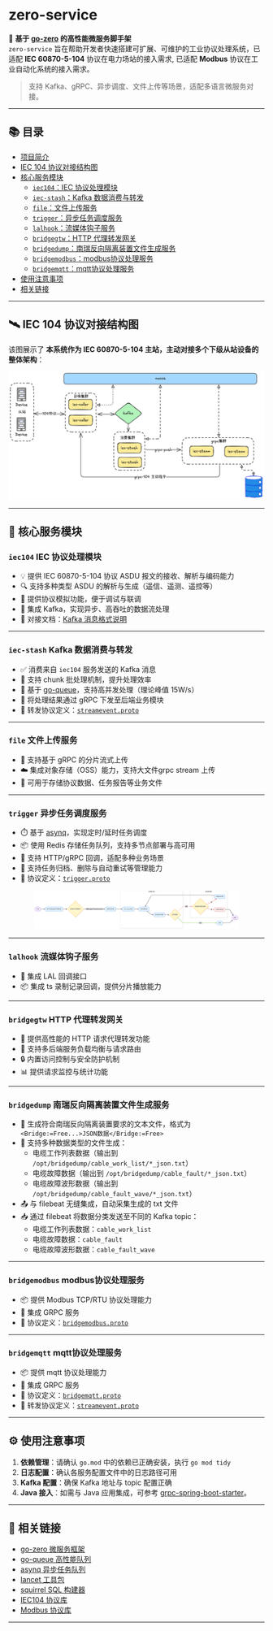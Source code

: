 # zero-service

🚀 **基于 [go-zero](https://github.com/zeromicro/go-zero) 的高性能微服务脚手架**  
`zero-service` 旨在帮助开发者快速搭建可扩展、可维护的工业协议处理系统，已适配 **IEC 60870-5-104** 协议在电力场站的接入需求, 已适配 **Modbus** 协议在工业自动化系统的接入需求。

> 支持 Kafka、gRPC、异步调度、文件上传等场景，适配多语言微服务对接。

---

## 📚 目录

- [项目简介](#zero-service)
- [IEC 104 协议对接结构图](#iec-104-协议对接结构图)
- [核心服务模块](#核心服务模块)
    - [`iec104`：IEC 协议处理模块](#iec104-协议处理模块)
    - [`iec-stash`：Kafka 数据消费与转发](#iec-stash-数据消费与转发)
    - [`file`：文件上传服务](#file-文件上传服务)
    - [`trigger`：异步任务调度服务](#trigger-异步任务调度服务)
    - [`lalhook`：流媒体钩子服务](#lalhook-流媒体钩子服务)
    - [`bridgegtw`：HTTP 代理转发网关](#bridgegtw-http-代理转发网关)
    - [`bridgedump`：南瑞反向隔离装置文件生成服务](#bridgedump-南瑞反向隔离装置文件生成服务)
    - [`bridgemodbus`：modbus协议处理服务](#bridgemodbus-modbus协议处理服务)
    - [`bridgemqtt`：mqtt协议处理服务](#bridgemqtt-mqtt协议处理服务)
- [使用注意事项](#使用注意事项)
- [相关链接](#相关链接)

---

## 🛰 IEC 104 协议对接结构图

该图展示了 **本系统作为 IEC 60870-5-104 主站，主动对接多个下级从站设备的整体架构**：

<div align="center">
  <img src="doc/iec-architecture.png" alt="IEC104 主站对接结构图" style="max-width: 100%; height: auto;" />
</div>

---

## 🧩 核心服务模块

### `iec104` IEC 协议处理模块

- 💡 提供 IEC 60870-5-104 协议 ASDU 报文的接收、解析与编码能力
- 🔍 支持多种类型 ASDU 的解析与生成（遥信、遥测、遥控等）
- 🧪 提供协议模拟功能，便于调试与联调
- 🔗 集成 Kafka，实现异步、高吞吐的数据流处理
- 📄 对接文档：[Kafka 消息格式说明](common/iec104/kafka.md)

---

### `iec-stash` Kafka 数据消费与转发

- ✅ 消费来自 `iec104` 服务发送的 Kafka 消息
- 🧩 支持 chunk 批处理机制，提升处理效率
- 🚀 基于 [go-queue](https://github.com/zeromicro/go-queue)，支持高并发处理（理论峰值 15W/s）
- 📡 将处理结果通过 gRPC 下发至后端业务模块
- 📄 转发协议定义：[`streamevent.proto`](facade/streamevent/streamevent.proto)

---

### `file` 文件上传服务

- 💾 支持基于 gRPC 的分片流式上传
- ☁️ 集成对象存储（OSS）能力，支持大文件grpc stream 上传
- 📁 可用于存储协议数据、任务报告等业务文件

---

### `trigger` 异步任务调度服务

- ⏱️ 基于 [asynq](https://github.com/hibiken/asynq)，实现定时/延时任务调度
- 📦 使用 Redis 存储任务队列，支持多节点部署与高可用
- 🔁 支持 HTTP/gRPC 回调，适配多种业务场景
- 🔧 支持任务归档、删除与自动重试等管理能力
- 📄 协议定义：[`trigger.proto`](app/trigger/trigger.proto)

<div align="center">
  <img src="doc/trigger-flow.png" alt="Trigger 服务流程图" style="max-width: 80%; height: auto;" />
</div>

---

### `lalhook` 流媒体钩子服务

- 🔧 集成 LAL 回调接口
- 📦 集成 ts 录制记录回调，提供分片播放能力

---

### `bridgegtw` HTTP 代理转发网关

- 🌉 提供高性能的 HTTP 请求代理转发功能
- 🔀 支持多后端服务负载均衡与请求路由
- 🔒 内置访问控制与安全防护机制
- 📊 提供请求监控与统计功能

---

### `bridgedump` 南瑞反向隔离装置文件生成服务

- 📄 生成符合南瑞反向隔离装置要求的文本文件，格式为 `<Bridge:=Free...>JSON数据</Bridge:=Free>`
- 📑 支持多种数据类型的文件生成：
  - 电缆工作列表数据（输出到 `/opt/bridgedump/cable_work_list/*_json.txt`）
  - 电缆故障数据（输出到 `/opt/bridgedump/cable_fault/*_json.txt`）
  - 电缆故障波形数据（输出到 `/opt/bridgedump/cable_fault_wave/*_json.txt`）
- 📤 与 filebeat 无缝集成，自动采集生成的 txt 文件
- 📥 通过 filebeat 将数据分类发送至不同的 Kafka topic：
  - 电缆工作列表数据：`cable_work_list`
  - 电缆故障数据：`cable_fault`
  - 电缆故障波形数据：`cable_fault_wave`

---

### `bridgemodbus` modbus协议处理服务
- 📦 提供 Modbus TCP/RTU 协议处理能力
- 🔗 集成 GRPC 服务 
- 📄 协议定义：[`bridgemodbus.proto`](app/bridgemodbus/bridgemodbus.proto)

---

### `bridgemqtt` mqtt协议处理服务
- 📦 提供 mqtt 协议处理能力
- 🔗 集成 GRPC 服务
- 📄 协议定义：[`bridgemqtt.proto`](app/bridgemqtt/bridgemqtt.proto)
- 📄 转发协议定义：[`streamevent.proto`](facade/streamevent/streamevent.proto)

---

## ⚙️ 使用注意事项

1. **依赖管理**：请确认 `go.mod` 中的依赖已正确安装，执行 `go mod tidy`
2. **日志配置**：确认各服务配置文件中的日志路径可用
3. **Kafka 配置**：确保 Kafka 地址与 topic 配置正确
4. **Java 接入**：如需与 Java
   应用集成，可参考 [grpc-spring-boot-starter](https://yidongnan.github.io/grpc-spring-boot-starter/zh-CN/)。

---

## 🔗 相关链接

- [go-zero 微服务框架](https://github.com/zeromicro/go-zero)
- [go-queue 高性能队列](https://github.com/zeromicro/go-queue)
- [asynq 异步任务队列](https://github.com/hibiken/asynq/)
- [lancet 工具包](https://github.com/duke-git/lancet)
- [squirrel SQL 构建器](https://github.com/Masterminds/squirrel)
- [IEC104 协议库](https://github.com/wendy512/iec104)
- [Modbus 协议库](https://github.com/grid-x/modbus)

---


